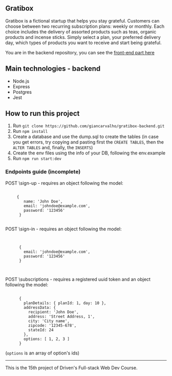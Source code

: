 
## Gratibox

Gratibox is a fictional startup that helps you stay grateful. Customers can choose between two recurring subscription plans: weekly or monthly. Each choice includes the delivery of assorted products such as teas, organic products and incense sticks. Simply select a plan, your preferred delivery day, which types of products you want to receive and start being grateful. 


You are in the backend repository, you can see the [front-end part here](https://github.com/giancarvalho/gratibox-frontend)


## Main technologies - backend

- Node.js
- Express
- Postgres
- Jest

## How to run this project

1)  Run ```git clone https://github.com/giancarvalho/gratibox-backend.git ```
2) Run ```npm install```
3) Create a database and use the dump.sql to create the tables (in case you get errors, try copying and pasting first the ```CREATE TABLES```, then the ```ALTER TABLES``` and, finally, the ```INSERTS```)
4) Create the env files using the info of your DB, following the env.example
5) Run ```npm run start:dev```

### Endpoints guide (incomplete)

POST \sign-up - requires an object following the model:

```   

     {       
        name: 'John Doe',
        email: 'johndoe@example.com',
        password: '123456'
      }
      
``` 

POST \sign-in - requires an object following the model:

```


      {
        email: 'johndoe@example.com',
        password: '123456'
      }
      
      
```

POST \subscriptions - requires a registered uuid token and an object following the model:

```  

      {
        planDetails: { planId: 1, day: 10 },
        addressData: {
          recipient: 'John Doe',
          address: 'Street Address, 1',
          city: 'City name',
          zipcode: '12345-678',
          stateId: 24
        },
        options: [ 1, 2, 3 ]
      }
```

(```options``` is an array of option's ids)

--- 
This is the 15th project of Driven's Full-stack Web Dev Course. 
